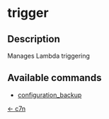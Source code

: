 # trigger

## Description

Manages Lambda triggering

## Available commands

- [configuration_backup](./configuration_backup.md)


[← c7n](../README.md)